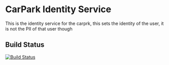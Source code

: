 # CarPark Identity Service

This is the identity service for the carprk, this sets the identity of the user, it is not the PII of that user though

## Build Status
[![Build Status](https://travis-ci.org/carprks/identity.svg?branch=master)](https://travis-ci.org/carprks/identity)

